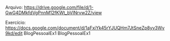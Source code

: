 
Arquivo: https://drive.google.com/file/d/1-GwG4DMkfdVgPnnM12fKWt_bVlNrvw2Z/view


Exercício: https://docs.google.com/document/d/1aFxiYk45rYJUQHm7JtSneZp8yv3Wv9kd/edit
BlogPessoalEx1
BlogPessoalEx1
